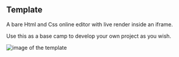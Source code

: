 ## Template

A bare Html and Css online editor with live render inside an iframe.

Use this as a base camp to develop your own project as you wish.

![image of the template](https://dl.dropboxusercontent.com/s/nnx87lbtqakj5vs/base_template.png?dl=1)

